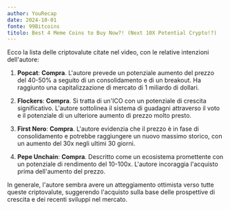 ```yaml
---
author: YouRecap
date: 2024-10-01
fonte: 99Bitcoins
titolo: Best 4 Meme Coins to Buy Now?! (Next 10X Potential Crypto!?)
---
```


Ecco la lista delle criptovalute citate nel video, con le relative intenzioni dell'autore:

1. **Popcat**: **Compra**. L'autore prevede un potenziale aumento del prezzo del 40-50% a seguito di un consolidamento e di un breakout. Ha raggiunto una capitalizzazione di mercato di 1 miliardo di dollari.

2. **Flockers**: **Compra**. Si tratta di un'ICO con un potenziale di crescita significativo. L'autore sottolinea il sistema di guadagni attraverso il voto e il potenziale di un ulteriore aumento di prezzo molto presto.

3. **First Nero**: **Compra**. L'autore evidenzia che il prezzo è in fase di consolidamento e potrebbe raggiungere un nuovo massimo storico, con un aumento del 30x negli ultimi 30 giorni.

4. **Pepe Unchain**: **Compra**. Descritto come un ecosistema promettente con un potenziale di rendimento del 10-100x. L'autore incoraggia l'acquisto prima dell'aumento del prezzo.

In generale, l'autore sembra avere un atteggiamento ottimista verso tutte queste criptovalute, suggerendo l'acquisto sulla base delle prospettive di crescita e dei recenti sviluppi nel mercato.
